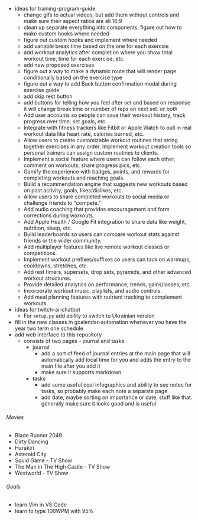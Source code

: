 - ideas for training-program-guide
  - change gifs to actual videos, but add them without controls and make sure their aspect ratios are all 16:9
  - clean up separate everything into components, figure out how to make custom hooks where needed
  - figure out custom hooks and implement where needed
  - add variable break time based on the one for each exercsie
  - add workout analytics after completion where you show total workout time, time for each exercise, etc.
  - add new proposed exercises
  - figure out a way to make a dynamic route that will render page conditionally based on the exercise type
  - figure out a way to add Back button confirmation modal during exercise guide
  - add skip rest button
  - add buttons for telling how you feel after set and based on response it will change break time or number of reps on next set. or both
  - Add user accounts so people can save their workout history, track progress over time, set goals, etc.
  - Integrate with fitness trackers like Fitbit or Apple Watch to pull in real workout data like heart rate, calories burned, etc.
  - Allow users to create customizable workout routines that string together exercises in any order. Implement workout creation tools so personal trainers can assign custom routines to clients.
  - Implement a social feature where users can follow each other, comment on workouts, share progress pics, etc.
  - Gamify the experience with badges, points, and rewards for completing workouts and reaching goals.
  - Build a recommendation engine that suggests new workouts based on past activity, goals, likes/dislikes, etc.
  - Allow users to share completed workouts to social media or challenge friends to "compete."
  - Add audio coaching that provides encouragement and form corrections during workouts.
  - Add Apple Health / Google Fit integration to share data like weight, nutrition, sleep, etc.
  - Build leaderboards so users can compare workout stats against friends or the wider community.
  - Add multiplayer features like live remote workout classes or competitions.
  - Implement workout prefixes/suffixes so users can tack on warmups, cooldowns, stretches, etc.
  - Add rest timers, supersets, drop sets, pyramids, and other advanced workout structures.
  - Provide detailed analytics on performance, trends, gains/losses, etc.
  - Incorporate workout music, playlists, and audio controls.
  - Add meal planning features with nutrient tracking to complement workouts.
- ideas for twitch-ai-chatbot
  - For `setup.py` add ability to switch to Ukrainian version
- fill in the new classes in gcalendar-automation whenever you have the year two term one schedule
- add web interface to this repository
  - consists of two pages - journal and tasks
    - journal
      - add a sort of feed of journal entries at the main page that will automatically add local time for you and adds the entry to the main file after you add it
      - make sure it supports markdown
    - tasks
      - add some useful cool infographics and ability to see notes for tasks, so probably make each note a separate page
      - add date, maybe sorting on importance or date, stuff like that. generally make sure it looks good and is useful

###### Movies

- Blade Runner 2049
- Dirty Dancing
- Harakiri
- Asteroid City
- Squid Game - TV Show
- The Man in The High Castle - TV Show
- Westworld - TV Show

###### Goals

- learn Vim in VS Code
- learn to type 100WPM with 95%
